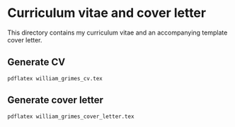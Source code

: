 # Curriculum vitae and cover letter
This directory contains my curriculum vitae and an accompanying template cover letter.

## Generate CV
`pdflatex william_grimes_cv.tex`

## Generate cover letter
`pdflatex william_grimes_cover_letter.tex`
